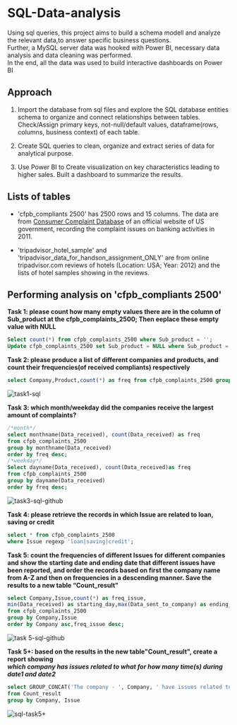 # SQL-Data-analysis
Using sql queries, this project aims to build a schema modell and analyze the relevant data,to answer specific business questions.<br>Further, a MySQL server data was hooked with Power BI, necessary data analysis and data cleaning was performed.<br>In the end, all the data was used to build interactive dashboards on Power BI

## Approach
1. Import the database from sql files and explore the SQL database entities schema to organize and connect relationships between tables. Check/Assign primary keys, not-null/default values, dataframe(rows, columns, business context) of each table.

2. Create SQL queries to clean, organize and extract series of data for analytical purpose.

3. Use Power BI to Create visualization on key characteristics leading to higher sales. Built a dashboard to summarize the results.

## Lists of tables
* 'cfpb_compliants 2500'  has 2500 rows and 15 columns. The data are from [Consumer Complaint Database](https://www.consumerfinance.gov/data-research/consumer-complaints/) of an official website of US government, recording the complaint issues on banking activities in 2011.
 
* 'tripadvisor_hotel_sample' and 'tripadvisor_data_for_handson_assignment_ONLY' are from online tripadvisor.com reviews of hotels (Location: USA; Year: 2012) and the lists of hotel samples showing in the reviews. 


## Performing analysis on 'cfpb_compliants 2500'

**Task 1: please count how many empty values there are in the column of Sub_product at the cfpb_complaints_2500; Then eeplace these empty value with NULL**<br>
```sql
Select count(*) from cfpb_complaints_2500 where Sub_product = '';
Update cfpb_complaints_2500 set Sub_product = NULL where Sub_product = '';
```

**Task 2: please produce a list of different companies and products, and count their frequencies(of received compliants) respectively**<br>
```sql 
select Company,Product,count(*) as freq from cfpb_complaints_2500 group by Company,Product;
```
![task1-sql](https://user-images.githubusercontent.com/78413872/230774478-e7ab97bf-3e38-4999-8c48-098393e0359d.png)


**Task 3: which month/weekday did the companies receive the largest amount of complaints?**<br>
```sql
/*month*/
select monthname(Data_received), count(Data_received) as freq
from cfpb_complaints_2500 
group by monthname(Data_received) 
order by freq desc;
/*weekday*/
Select dayname(Data_received), count(Data_received)as freq 
from cfpb_complaints_2500 
group by dayname(Data_received) 
order by freq desc;

```
![task3-sql-github](https://user-images.githubusercontent.com/78413872/230773103-389820ef-127e-417f-b4e2-ee3a50f73236.png)

**Task 4: please retrieve the records in which Issue are related to loan, saving or credit**<br>
```sql
select * from cfpb_complaints_2500
where Issue regexp 'loan|saving|credit';
```

**Task 5: count the frequencies of different Issues for different companies and show the starting date and ending date that different issues have been reported, and order the records based on first the company name from A-Z and then on frequencies in a descending manner. Save the results to a new table “Count_result"**<br>
```sql
select Company,Issue,count(*) as freq_issue,
min(Data_received) as starting_day,max(Data_sent_to_company) as ending_day
from cfpb_complaints_2500
group by Company,Issue
order by Company asc,freq_issue desc;
```
![task 5-sql-github](https://user-images.githubusercontent.com/78413872/230774417-ec59d8b7-ed96-48b8-b99a-d6be8d76e153.png)

**Task 5+: based on the results in the new table"Count_result", create a report showing<br> _which company has issues related to what for how many time(s) during date1 and date2_**

```sql
select GROUP_CONCAT('The company - ', Company, ' have issues related to ', Issue, ' for ', freq_issue, ' time(s) during ', starting_day, ' and ', ending_day, '.') AS sentence
from Count_result
group by Company, Issue
```
![sql-task5+](https://user-images.githubusercontent.com/78413872/230775840-18926e89-e1b1-4c3c-b028-fe3d9c882f99.png)

